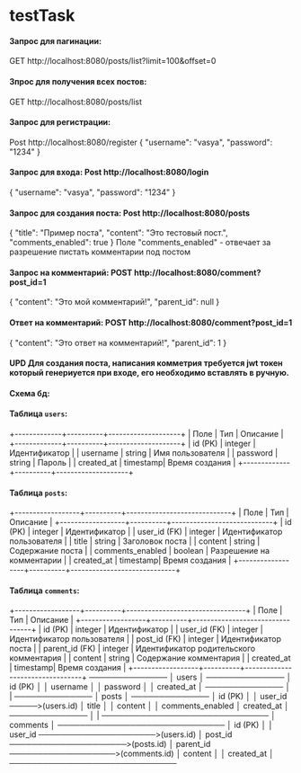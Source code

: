 # testTask
#### Запрос для пагинации:
GET http://localhost:8080/posts/list?limit=100&offset=0
#### Зпрос для получения всех постов:
GET http://localhost:8080/posts/list
#### Запрос для регистрации:
Post http://localhost:8080/register
{
    "username": "vasya",
    "password": "1234"
}
#### Запрос для входа: Post http://localhost:8080/login
{
    "username": "vasya",
    "password": "1234"
}
#### Запрос для создания поста: Post http://localhost:8080/posts
{
  "title": "Пример поста",
  "content": "Это тестовый пост.",
  "comments_enabled": true
}
Поле "comments_enabled" - отвечает за разрешение пистать комментарии под постом
#### Запрос на комментарий: POST http://localhost:8080/comment?post_id=1
{
    "content": "Это мой комментарий!",
    "parent_id": null
}
####  Ответ на комментарий: POST http://localhost:8080/comment?post_id=1
{
    "content": "Это ответ на комментарий!",
    "parent_id": 1
}
#### UPD Для создания поста, написания комметрия требуется jwt токен который генериуется при входе, его необходимо вставлять в ручную. 
#### Схема бд:
#### Таблица `users`:
+-------------+----------+--------------------+ | Поле | Тип | Описание | +-------------+----------+--------------------+ | id (PK) | integer | Идентификатор | | username | string | Имя пользователя | | password | string | Пароль | | created_at | timestamp| Время создания | +-------------+----------+--------------------+
#### Таблица `posts`:
+------------------+----------+-----------------------------+ | Поле | Тип | Описание | +------------------+----------+----------------------------+ | id (PK) | integer | Идентификатор | | user_id (FK) | integer | Идентификатор пользователя | | title | string | Заголовок поста | | content | string | Содержание поста | | comments_enabled | boolean | Разрешение на комментарии | | created_at | timestamp| Время создания | +------------------+----------+-----------------------------+
#### Таблица `comments`:
+------------------+----------+---------------------------------+ | Поле | Тип | Описание | +------------------+----------+---------------------------------+ | id (PK) | integer | Идентификатор | | user_id (FK) | integer | Идентификатор пользователя | | post_id (FK) | integer | Идентификатор поста | | parent_id (FK) | integer | Идентификатор родительского комментария | | content | string | Содержание комментария | | created_at | timestamp| Время создания | +------------------+----------+---------------------------------+
──────────────
│   users    │
──────────────
│ id (PK)    │
│ username   │
│ password   │
│ created_at │
──────────────
      │
      |
──────────────
│   posts    │
──────────────
│ id (PK)    │
│ user_id ─────>(users.id)
│ title      │
│ content    │
│ comments_enabled 
│ created_at │
──────────────
      │
      |
──────────────────────────────
│         comments           │
──────────────────────────────
│ id (PK)                    │
│ user_id ─────────────────────>(users.id)
│ post_id ─────────────────────>(posts.id)
│ parent_id ───────────────────>(comments.id)
│ content                    │
│ created_at                 │
──────────────────────────────